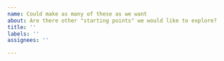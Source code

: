 ```yaml
---
name: Could make as many of these as we want
about: Are there other "starting points" we would like to explore?
title: ''
labels: ''
assignees: ''

---
```



